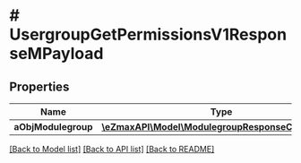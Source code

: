 # # UsergroupGetPermissionsV1ResponseMPayload

## Properties

Name | Type | Description | Notes
------------ | ------------- | ------------- | -------------
**aObjModulegroup** | [**\eZmaxAPI\Model\ModulegroupResponseCompound[]**](ModulegroupResponseCompound.md) |  |

[[Back to Model list]](../../README.md#models) [[Back to API list]](../../README.md#endpoints) [[Back to README]](../../README.md)
